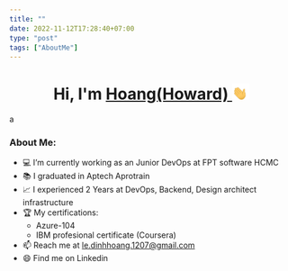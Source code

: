 ```yaml
---
title: ""
date: 2022-11-12T17:28:40+07:00
type: "post"
tags: ["AboutMe"]
---
```


# <h1 align="center">Hi, I'm <a href="https://github.com/akakshuki">Hoang(Howard) <a><img width="30" src="https://raw.githubusercontent.com/akakshuki/akakshuki/main/Blob/risehand.gif"/></a></h1> 
a


### About Me:
 - 💻 I’m currently working as an Junior DevOps at FPT software HCMC
 - 📚 I graduated in Aptech Aprotrain
 - 📈 I experienced 2 Years at DevOps, Backend, Design architect infrastructure
 - 🏆 My certifications:
    - Azure-104
    - IBM profesional certificate (Coursera)
- 📫 Reach me at le.dinhhoang.1207@gmail.com
- 😄 Find me on Linkedin
